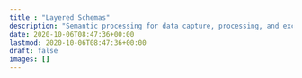 ```yaml
---
title : "Layered Schemas"
description: "Semantic processing for data capture, processing, and exchange"
date: 2020-10-06T08:47:36+00:00
lastmod: 2020-10-06T08:47:36+00:00
draft: false
images: []
---
```

